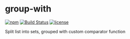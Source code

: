 # group-with

[![npm][npm-img]][npm]
[![Build Status][ci-img]][ci]
[![license][lic-img]][lic]

[npm-img]: https://img.shields.io/npm/v/group-with.svg
[npm]:     https://npmjs.org/package/group-with

[ci-img]:  https://img.shields.io/travis/vkalinichev/group-with.svg
[ci]:      https://travis-ci.org/vkalinichev/group-with

[lic-img]: https://img.shields.io/github/license/vkalinichev/group-with.svg
[lic]:     https://github.com/vkalinichev/group-with/blob/master/License

Split list into sets, grouped with custom comparator function
